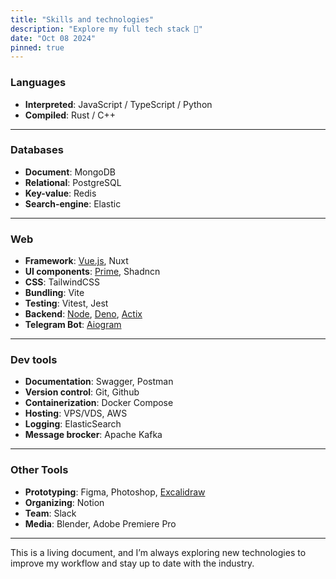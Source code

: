 ```yaml
---
title: "Skills and technologies"
description: "Explore my full tech stack 🔬"
date: "Oct 08 2024"
pinned: true
---
```


### Languages

- **Interpreted**: JavaScript / TypeScript / Python
- **Compiled**: Rust / C++

---

### Databases

- **Document**: MongoDB 
- **Relational**: PostgreSQL
- **Key-value**: Redis
- **Search-engine**: Elastic

---

### Web

- **Framework**: [Vue.js](https://vuejs.org/), Nuxt
- **UI components**: [Prime](https://primevue.org/), Shadncn
- **CSS**: TailwindCSS
- **Bundling**: Vite
- **Testing**: Vitest, Jest
- **Backend**: [Node](https://nodejs.org), [Deno](https://deno.com/), [Actix](https://actix.rs/)
- **Telegram Bot**: [Aiogram](https://aiogram.dev/)

---

### Dev tools

- **Documentation**: Swagger, Postman
- **Version control**: Git, Github
- **Containerization**: Docker Compose
- **Hosting**: VPS/VDS, AWS
- **Logging**: ElasticSearch
- **Message brocker**: Apache Kafka
---

### Other Tools

- **Prototyping**: Figma, Photoshop, [Excalidraw](https://excalidraw.com/)
- **Organizing**: Notion
- **Team**: Slack
- **Media**: Blender, Adobe Premiere Pro

---

This is a living document, and I’m always exploring new technologies to
improve my workflow and stay up to date with the industry.